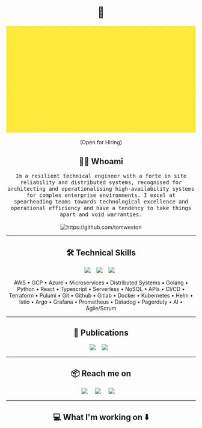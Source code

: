 <h1 align="center"> 👋 </h1>
<div align="center">
  <img src="https://github.com/tomweston/tomweston/blob/master/images/header.gif" alt="header"/>
</div>
<p align="center"> (Open for Hiring)</p>

<h2 align="center"> 👨‍💻 Whoami</h2>
<p align="center">
  <samp>Im a resilient technical engineer with a forte in site reliability and distributed systems, recognised for architecting and operationalising high-availability systems for complex enterprise environments. I excel at spearheading teams towards technological excellence and operational efficiency and have a tendency to take things apart and void warranties.
  </samp>
  <br> <br>
  <img src="https://komarev.com/ghpvc/?username=tomweston" alt="https://github.com/tomweston" />
</p>

<hr>

<h2 align="center"> 🛠️ Technical Skills</h2>
<p align="center">
  <img src="https://img.shields.io/badge/go%20-%231572B6.svg?&style=for-the-badge&logo=Go&logoColor=white" />&nbsp;&nbsp;&nbsp;
  <img src="https://img.shields.io/badge/react%20-%2300D9FF.svg?&style=for-the-badge&logo=react&logoColor=white" />&nbsp;&nbsp;&nbsp;
  <img src="https://img.shields.io/badge/tailwind-css%20-%231572B6.svg?&style=for-the-badge&logo=tailwind-css&logoColor=white" />&nbsp;&nbsp;
</p>
<p align="center">AWS • GCP • Azure • Microservices • Distributed Systems • Golang • Python • React • Typescript • Serverless • NoSQL • APIs • CI/CD • Terraform • Pulumi • Git • Github • Gitlab • Docker • Kubernetes • Helm • Istio • Argo • Grafana • Prometheus • Datadog • Pagerduty • AI • Agile/Scrum</p>

<hr>

<h2 align="center"> 🔭 Publications</h2>
<p align="center" align='right'>
  <a target="_blank"href="https://dev.to/tomweston"><img src="https://img.shields.io/badge/dev.to-%2312100E.svg?&style=for-the-badge&logo=dev.to&logoColor=white" /></a>&nbsp;&nbsp;&nbsp;
  <a target="_blank"href="https://medium.com/@tomweston"><img src="https://img.shields.io/badge/Medium%20-%231572B6.svg?&style=for-the-badge&logo=medium&logoColor=white" /></a>&nbsp;&nbsp;&nbsp;
</p>

<hr>

<h2  align="center">📦 Reach me on</h2>
<p align="center">
  <a target="_blank"href="https://www.linkedin.com/in/westontom-0328b1101/"><img src="https://img.shields.io/badge/linkedin-%230077B5.svg?&style=for-the-badge&logo=linkedin&logoColor=white" /></a>&nbsp;&nbsp;&nbsp;&nbsp;
  <a target="_blank"href="https://twitter.com/tomweston"><img src="https://img.shields.io/badge/twitter-%231DA1F2.svg?&style=for-the-badge&logo=twitter&logoColor=white" /></a>&nbsp;&nbsp;&nbsp;&nbsp;
  <a href="mailto:weston.tom@gmail.com?subject=Hello%20Tom,%20From%20Github"><img src="https://img.shields.io/badge/gmail-%23D14836.svg?&style=for-the-badge&logo=gmail&logoColor=white" /></a>&nbsp;&nbsp;&nbsp;&nbsp;
</p>

<hr>

<h2  align="center">💻 What I'm working on ⬇️ </h2>
